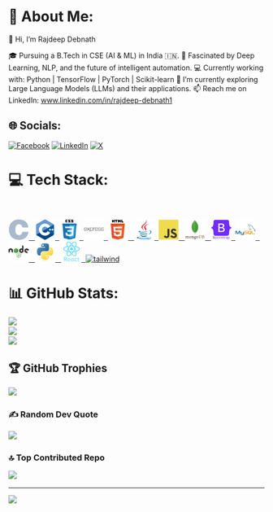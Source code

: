 # 💫 About Me:
👋 Hi, I’m Rajdeep Debnath

🎓 Pursuing a B.Tech in CSE (AI & ML) in India 🇮🇳.
🧠 Fascinated by Deep Learning, NLP, and the future of intelligent automation.
💻 Currently working with: Python | TensorFlow | PyTorch | Scikit-learn
🌱 I’m currently exploring Large Language Models (LLMs) and their applications.
📫 Reach me on LinkedIn: www.linkedin.com/in/rajdeep-debnath1

## 🌐 Socials:
[![Facebook](https://img.shields.io/badge/Facebook-%231877F2.svg?logo=Facebook&logoColor=white)](https://facebook.com/https://www.facebook.com/profile.php?id=100075100520204) [![LinkedIn](https://img.shields.io/badge/LinkedIn-%230077B5.svg?logo=linkedin&logoColor=white)](https://linkedin.com/in/www.linkedin.com/in/rajdeep-debnath1) [![X](https://img.shields.io/badge/X-black.svg?logo=X&logoColor=white)](https://x.com/https://x.com/Rajdeep1Debnath?t=0vU3246iGpHEitLD29CaTQ&s=08)   

# 💻 Tech Stack:
<br>
<p align="left"> <a href="https://getbootstrap.com" target="_blank" rel="noreferrer">  <img src="https://raw.githubusercontent.com/devicons/devicon/master/icons/c/c-original.svg" alt="c" width="40" height="40"/> </a> <a href="https://www.w3schools.com/cpp/" target="_blank" rel="noreferrer"> &nbsp; <img src="https://raw.githubusercontent.com/devicons/devicon/master/icons/cplusplus/cplusplus-original.svg" alt="cplusplus" width="40" height="40"/> </a> <a href="https://www.w3schools.com/css/" target="_blank" rel="noreferrer"> &nbsp;<img src="https://raw.githubusercontent.com/devicons/devicon/master/icons/css3/css3-original-wordmark.svg" alt="css3" width="40" height="40"/> </a> <a href="https://expressjs.com" target="_blank" rel="noreferrer"> &nbsp;<img src="https://raw.githubusercontent.com/devicons/devicon/master/icons/express/express-original-wordmark.svg" alt="express" width="40" height="40"/> </a> <a href="https://www.w3.org/html/" target="_blank" rel="noreferrer"> &nbsp;<img src="https://raw.githubusercontent.com/devicons/devicon/master/icons/html5/html5-original-wordmark.svg" alt="html5" width="40" height="40"/> </a> <a href="https://www.java.com" target="_blank" rel="noreferrer">&nbsp; <img src="https://raw.githubusercontent.com/devicons/devicon/master/icons/java/java-original.svg" alt="java" width="40" height="40"/> </a> <a href="https://developer.mozilla.org/en-US/docs/Web/JavaScript" target="_blank" rel="noreferrer"> &nbsp;<img src="https://raw.githubusercontent.com/devicons/devicon/master/icons/javascript/javascript-original.svg" alt="javascript" width="40" height="40"/> </a> <a href="https://www.mongodb.com/" target="_blank" rel="noreferrer">&nbsp; <img src="https://raw.githubusercontent.com/devicons/devicon/master/icons/mongodb/mongodb-original-wordmark.svg" alt="mongodb" width="40" height="40"/> </a> <a href="https://www.mysql.com/" target="_blank" rel="noreferrer">&nbsp; <img src="https://raw.githubusercontent.com/devicons/devicon/master/icons/bootstrap/bootstrap-plain-wordmark.svg" alt="bootstrap" width="40" height="40"/> </a> <a href="https://www.cprogramming.com/" target="_blank" rel="noreferrer">&nbsp;<img src="https://raw.githubusercontent.com/devicons/devicon/master/icons/mysql/mysql-original-wordmark.svg" alt="mysql" width="40" height="40"/> </a> <a href="https://nodejs.org" target="_blank" rel="noreferrer"> &nbsp;<img src="https://raw.githubusercontent.com/devicons/devicon/master/icons/nodejs/nodejs-original-wordmark.svg" alt="nodejs" width="40" height="40"/> </a> <a href="https://www.python.org" target="_blank" rel="noreferrer">&nbsp; <img src="https://raw.githubusercontent.com/devicons/devicon/master/icons/python/python-original.svg" alt="python" width="40" height="40"/> </a> <a href="https://reactjs.org/" target="_blank" rel="noreferrer">&nbsp; <img src="https://raw.githubusercontent.com/devicons/devicon/master/icons/react/react-original-wordmark.svg" alt="react" width="40" height="40"/> </a> <a href="https://tailwindcss.com/" target="_blank" rel="noreferrer"> &nbsp;<img src="https://www.vectorlogo.zone/logos/tailwindcss/tailwindcss-icon.svg" alt="tailwind" width="40" height="40"/> </a> </p>

# 📊 GitHub Stats:
![](https://github-readme-stats.vercel.app/api?username=Rajdeep522&theme=dark&hide_border=false&include_all_commits=false&count_private=false)<br/>
![](https://github-readme-streak-stats.herokuapp.com/?user=Rajdeep522&theme=dark&hide_border=false)<br/>
![](https://github-readme-stats.vercel.app/api/top-langs/?username=Rajdeep522&theme=dark&hide_border=false&include_all_commits=false&count_private=false&layout=compact)

## 🏆 GitHub Trophies
![](https://github-profile-trophy.vercel.app/?username=Rajdeep522&theme=radical&no-frame=false&no-bg=true&margin-w=4)

### ✍️ Random Dev Quote
![](https://quotes-github-readme.vercel.app/api?type=horizontal&theme=radical)

### 🔝 Top Contributed Repo
![](https://github-contributor-stats.vercel.app/api?username=Rajdeep522&limit=5&theme=dark&combine_all_yearly_contributions=true)

---
[![](https://visitcount.itsvg.in/api?id=Rajdeep522&icon=0&color=0)](https://visitcount.itsvg.in)








<!--<p><img align="left" src="https://github-readme-stats.vercel.app/api/top-langs?username=rajdeep522&show_icons=true&locale=en&layout=compact" alt="rajdeep522" /></p>

<p>&nbsp;<img align="center" src="https://github-readme-stats.vercel.app/api?username=rajdeep522&show_icons=true&locale=en" alt="rajdeep522" /></p>

<p><img align="center" src="https://github-readme-streak-stats.herokuapp.com/?user=rajdeep522&" alt="rajdeep522" /></p> -->

